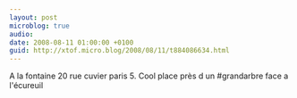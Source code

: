 ```yaml
---
layout: post
microblog: true
audio: 
date: 2008-08-11 01:00:00 +0100
guid: http://xtof.micro.blog/2008/08/11/t884086634.html
---
```

A la fontaine 20 rue cuvier paris 5. Cool place près d un #grandarbre face a l'écureuil
